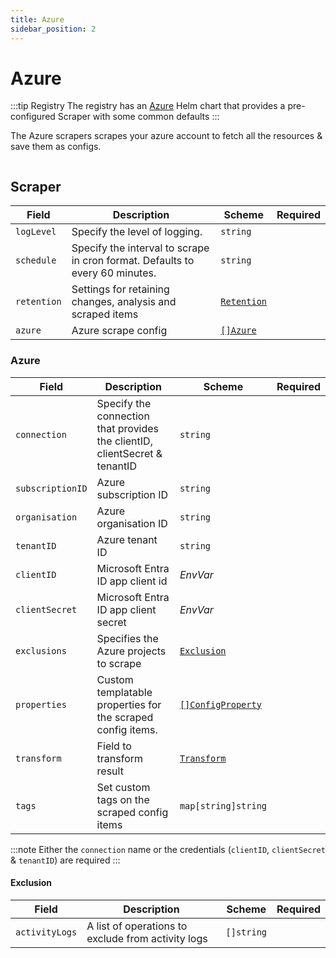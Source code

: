 ```yaml
---
title: Azure
sidebar_position: 2
---
```


# <Icon name="azure"/> Azure

:::tip Registry
The registry has an [Azure](/registry/azure) Helm chart that provides a pre-configured Scraper with some common defaults
:::

The Azure scrapers scrapes your azure account to fetch all the resources & save them as configs.

```yaml title="azure-scraper.yaml" file=../../../modules/config-db/fixtures/azure.yaml

```

## Scraper

| Field       | Description                                                                  | Scheme                                       | Required |
| ----------- | ---------------------------------------------------------------------------- | -------------------------------------------- | -------- |
| `logLevel`  | Specify the level of logging.                                                | `string`                                     |          |
| `schedule`  | Specify the interval to scrape in cron format. Defaults to every 60 minutes. | `string`                                     |          |
| `retention` | Settings for retaining changes, analysis and scraped items                   | [`Retention`](/config-db/concepts/retention) |          |
| `azure`     | Azure scrape config                                                          | [`[]Azure`](#azure)                          |          |

### Azure

| Field            | Description                                                                | Scheme                                                | Required |
| ---------------- | -------------------------------------------------------------------------- | ----------------------------------------------------- | -------- |
| `connection`     | Specify the connection that provides the clientID, clientSecret & tenantID | `string`                                              |          |
| `subscriptionID` | Azure subscription ID                                                      | `string`                                              |          |
| `organisation`   | Azure organisation ID                                                      | `string`                                              |          |
| `tenantID`       | Azure tenant ID                                                            | `string`                                              |          |
| `clientID`       | Microsoft Entra ID app client id                                           | <CommonLink to="secrets">_EnvVar_</CommonLink>        |          |
| `clientSecret`   | Microsoft Entra ID app client secret                                       | <CommonLink to="secrets">_EnvVar_</CommonLink>        |          |
| `exclusions`     | Specifies the Azure projects to scrape                                     | [`Exclusion`](#exclusion)                             |          |
| `properties`     | Custom templatable properties for the scraped config items.                | [`[]ConfigProperty`](/reference/config-db/properties) |          |
| `transform`      | Field to transform result                                                  | [`Transform`](/config-db/concepts/transform)          |          |
| `tags`           | Set custom tags on the scraped config items                                | `map[string]string`                                   |          |

:::note
Either the `connection` name or the credentials (`clientID`, `clientSecret` & `tenantID`) are required
:::

#### Exclusion

| Field          | Description                                        | Scheme     | Required |
| -------------- | -------------------------------------------------- | ---------- | -------- |
| `activityLogs` | A list of operations to exclude from activity logs | `[]string` |          |
